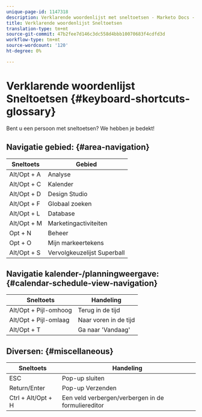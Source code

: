 ```yaml
---
unique-page-id: 1147318
description: Verklarende woordenlijst met sneltoetsen - Marketo Docs - Productdocumentatie
title: Verklarende woordenlijst Sneltoetsen
translation-type: tm+mt
source-git-commit: 47b2fee7d146c3dc558d4bbb10070683f4cdfd3d
workflow-type: tm+mt
source-wordcount: '120'
ht-degree: 0%

---
```



# Verklarende woordenlijst Sneltoetsen {#keyboard-shortcuts-glossary}

Bent u een persoon met sneltoetsen? We hebben je bedekt!

## Navigatie gebied: {#area-navigation}

| Sneltoets | Gebied |
|---|---|
| Alt/Opt + A | Analyse |
| Alt/Opt + C | Kalender |
| Alt/Opt + D | Design Studio |
| Alt/Opt + F | Globaal zoeken |
| Alt/Opt + L | Database |
| Alt/Opt + M | Marketingactiviteiten |
| Opt + N | Beheer |
| Opt + O | Mijn markeertekens |
| Alt/Opt + S | Vervolgkeuzelijst Superball |

## Navigatie kalender-/planningweergave:  {#calendar-schedule-view-navigation}

| Sneltoets | Handeling |
|---|---|
| Alt/Opt + Pijl-omhoog | Terug in de tijd |
| Alt/Opt + Pijl-omlaag | Naar voren in de tijd |
| Alt/Opt + T | Ga naar &#39;Vandaag&#39; |

## Diversen: {#miscellaneous}

| Sneltoets | Handeling |
|---|---|
| ESC | Pop-up sluiten |
| Return/Enter | Pop-up Verzenden |
| Ctrl + Alt/Opt + H | Een veld verbergen/verbergen in de formuliereditor |

